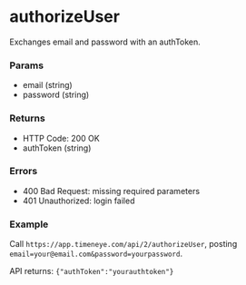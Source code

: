# authorizeUser

Exchanges email and password with an authToken.

### Params
* email (string)
* password (string)

### Returns
* HTTP Code: 200 OK
* authToken (string)

### Errors
* 400 Bad Request: missing required parameters
* 401 Unauthorized: login failed

### Example
Call `https://app.timeneye.com/api/2/authorizeUser`, posting `email=your@email.com&password=yourpassword`.

API returns:
`{"authToken":"yourauthtoken"}`